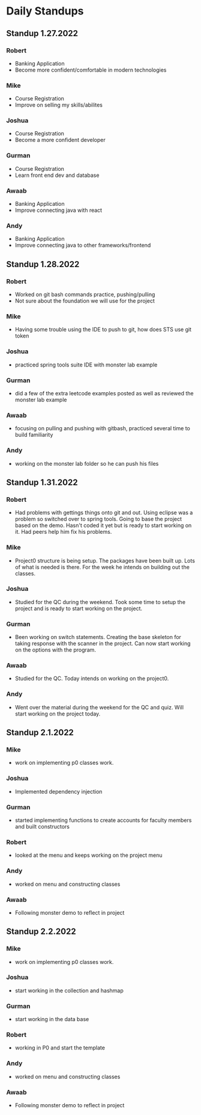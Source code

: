 
# Daily Standups
## Standup 1.27.2022
### Robert 
- Banking Application
- Become more confident/comfortable in modern technologies
### Mike
- Course Registration
- Improve on selling my skills/abilites
### Joshua 
- Course Registration 
- Become a more confident developer
### Gurman 
- Course Registration
- Learn front end dev and database
### Awaab 
- Banking Application
- Improve connecting java with react
### Andy 
- Banking Application
- Improve connecting java to other frameworks/frontend

## Standup 1.28.2022
### Robert 
- Worked on git bash commands practice, pushing/pulling
- Not sure about the foundation we will use for the project
### Mike
- Having some trouble using the IDE to push to git, how does STS use git token
### Joshua 
- practiced spring tools suite IDE with monster lab example
### Gurman 
- did a few of the extra leetcode examples posted as well as reviewed the monster lab example
### Awaab 
- focusing on pulling and pushing with gitbash, practiced several time to build familiarity
### Andy 
- working on the monster lab folder so he can push his files

## Standup 1.31.2022
### Robert 
- Had problems with gettings things onto git and out. Using eclipse was a problem so switched over to spring tools. Going to base the project based on the demo. Hasn't coded it yet but is ready to start working on it. Had peers help him fix his problems.
### Mike
- Project0 structure is being setup. The packages have been built up. Lots of what is needed is there. For the week he intends on building out the classes.
### Joshua 
- Studied for the QC during the weekend. Took some time to setup the project and is ready to start working on the project.
### Gurman 
- Been working on switch statements. Creating the base skeleton for taking response with the scanner in the project. Can now start working on the options with the program.
### Awaab 
- Studied for the QC. Today intends on working on the project0.
### Andy 
- Went over the material during the weekend for the QC and quiz. Will start working on the project today.

## Standup 2.1.2022
### Mike
- work on implementing p0 classes work.
### Joshua
- Implemented dependency injection
### Gurman
- started implementing functions to create accounts for faculty members and built constructors
### Robert
- looked at the menu and keeps working on the project menu
### Andy
- worked on menu and constructing classes
### Awaab
- Following monster demo to reflect in project

## Standup 2.2.2022
### Mike
- work on implementing p0 classes work.
### Joshua
- start working in  the collection and hashmap
### Gurman
- start working in the data base
### Robert
- working in P0 and start the template
### Andy
- worked on menu and constructing classes
### Awaab
- Following monster demo to reflect in project
